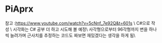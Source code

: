 # PiAprx


참고 :https://www.youtube.com/watch?v=5cNnf_7e92Q&t=601s \\
C#으로 작성 \\
시각화는 C# 공부 더 하고 시도해 볼 예정\\
사각형으로부터 96각형까지 변을 하나씩 늘려가며 근사치를 추정하는 코드도 짜보면 재밌겠다는 생각을 하게 됨\\
